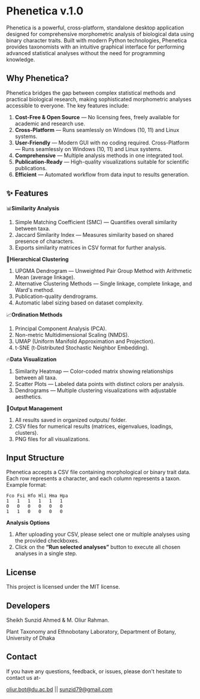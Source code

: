 # **Phenetica v.1.0**
Phenetica is a powerful, cross-platform, standalone desktop application designed for comprehensive morphometric analysis of biological data using binary character traits. Built with modern Python technologies, Phenetica provides taxonomists with an intuitive graphical interface for performing advanced statistical analyses without the need for programming knowledge.

## **Why Phenetica?**
Phenetica bridges the gap between complex statistical methods and practical biological research, making sophisticated morphometric analyses accessible to everyone. The key features include:
1. **Cost-Free & Open Source** — No licensing fees, freely available for academic and research use.
2. **Cross-Platform** — Runs seamlessly on Windows (10, 11) and Linux systems.
3. **User-Friendly** — Modern GUI with no coding required. Cross-Platform — Runs seamlessly on Windows (10, 11) and Linux systems.
4. **Comprehensive** — Multiple analysis methods in one integrated tool.
5. **Publication-Ready** — High-quality visualizations suitable for scientific publications.
6. **Efficient** — Automated workflow from data input to results generation.

## **✨ Features**

📊**Similarity Analysis**
1. Simple Matching Coefficient (SMC) — Quantifies overall similarity between taxa.
2. Jaccard Similarity Index — Measures similarity based on shared presence of characters.
3. Exports similarity matrices in CSV format for further analysis.

🌳**Hierarchical Clustering**
1. UPGMA Dendrogram — Unweighted Pair Group Method with Arithmetic Mean (average linkage).
2. Alternative Clustering Methods — Single linkage, complete linkage, and Ward's method.
3. Publication-quality dendrograms.
4. Automatic label sizing based on dataset complexity.

📈**Ordination Methods**
1. Principal Component Analysis (PCA).
2. Non-metric Multidimensional Scaling (NMDS).
3. UMAP (Uniform Manifold Approximation and Projection).
4. t-SNE (t-Distributed Stochastic Neighbor Embedding).

🔥**Data Visualization**
1. Similarity Heatmap — Color-coded matrix showing relationships between all taxa.
2. Scatter Plots — Labeled data points with distinct colors per analysis.
3. Dendrograms — Multiple clustering visualizations with adjustable aesthetics.

💾**Output Management**
1. All results saved in organized outputs/ folder.
2. CSV files for numerical results (matrices, eigenvalues, loadings, clusters).
3. PNG files for all visualizations.

## Input Structure
Phenetica accepts a CSV file containing morphological or binary trait data. Each row represents a character, and each column represents a taxon.
Example format:
```
Fco	Fsi	Hfo	Hli	Hma	Hpa
1	1	1	1	1	1
0	0	0	0	0	0
1	1	0	0	0	0
```
**Analysis Options**
1. After uploading your CSV, please select one or multiple analyses using the provided checkboxes.
2. Click on the **“Run selected analyses”** button to execute all chosen analyses in a single step.

## License
This project is licensed under the MIT license.

## Developers
Sheikh Sunzid Ahmed & M. Oliur Rahman.

Plant Taxonomy and Ethnobotany Laboratory, Department of Botany, University of Dhaka

## Contact
If you have any questions, feedback, or issues, please don't hesitate to contact us at-

oliur.bot@du.ac.bd || sunzid79@gmail.com
